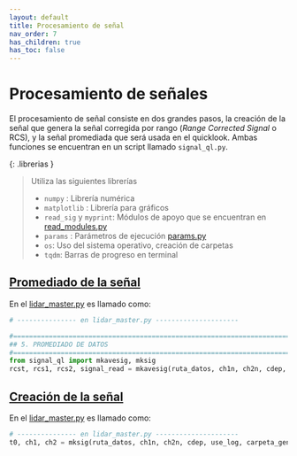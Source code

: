 ```yaml
---
layout: default
title: Procesamiento de señal
nav_order: 7
has_children: true
has_toc: false
---
```


# Procesamiento de señales

El procesamiento de señal consiste en dos grandes pasos, la creación de la señal que genera la señal corregida por rango (_Range Corrected Signal_ o RCS), y la señal promediada que será usada en el quicklook. Ambas funciones se encuentran en un script llamado `signal_ql.py`.


{: .librerias }
> Utiliza las siguientes librerías
> - `numpy` : Librería numérica
> - `matplotlib` : Librería para gráficos
> - `read_sig` y `myprint`: Módulos de apoyo que se encuentran en [read_modules.py](../preanalisis/read_modules)
> - `params` : Parámetros de ejecución [params.py](../preanalisis/params)
> - `os`: Uso del sistema operativo, creación de carpetas
> - `tqdm`: Barras de progreso en terminal

## [Promediado de la señal](average_sig)

En el [lidar_master.py](../preanalisis/lidar_master) es llamado como:

```python
# --------------- en lidar_master.py ---------------------

#=======================================================================
## 5. PROMEDIADO DE DATOS
#=======================================================================
from signal_ql import mkavesig, mksig
rcst, rcs1, rcs2, signal_read = mkavesig(ruta_datos, ch1n, ch2n, cdep, fecha, carpeta_gen, use_log)
```

## [Creación de la señal](make_sig)

En el [lidar_master.py](../preanalisis/lidar_master) es llamado como:

```python
# --------------- en lidar_master.py ---------------------
t0, ch1, ch2 = mksig(ruta_datos, ch1n, ch2n, cdep, use_log, carpeta_gen, fecha, tiempo_promedio, signal_read)
```
